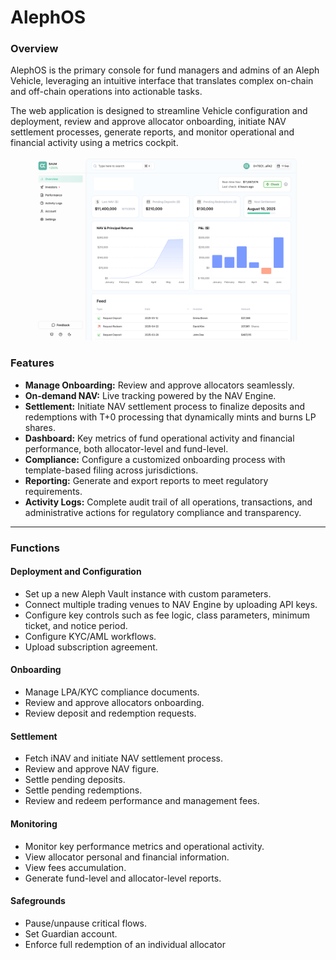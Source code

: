 # AlephOS

### Overview

AlephOS is the primary console for fund managers and admins of an Aleph Vehicle, leveraging an intuitive interface that translates complex on-chain and off-chain operations into actionable tasks.

The web application is designed to streamline Vehicle configuration and deployment, review and approve allocator onboarding, initiate NAV settlement processes, generate reports, and monitor operational and financial activity using a metrics cockpit.

<figure><img src="../../.gitbook/assets/alephos-architecture.png" alt="" width="563"><figcaption></figcaption></figure>

### Features

* **Manage Onboarding:** Review and approve allocators seamlessly.
* **On-demand NAV:** Live tracking powered by the NAV Engine.
* **Settlement:** Initiate NAV settlement process to finalize deposits and redemptions with T+0 processing that dynamically mints and burns LP shares.
* **Dashboard:** Key metrics of fund operational activity and financial performance, both allocator-level and fund-level.
* **Compliance:** Configure a customized onboarding process with template-based filing across jurisdictions.
* **Reporting:** Generate and export reports to meet regulatory requirements.
* **Activity Logs:** Complete audit trail of all operations, transactions, and administrative actions for regulatory compliance and transparency.

***

### Functions

#### **Deployment and Configuration**

* Set up a new Aleph Vault instance with custom parameters.
* Connect multiple trading venues to NAV Engine by uploading API keys.
* Configure key controls such as fee logic, class parameters, minimum ticket, and notice period.
* Configure KYC/AML workflows.
* Upload subscription agreement.

#### **Onboarding**

* Manage LPA/KYC compliance documents.
* Review and approve allocators onboarding.
* Review deposit and redemption requests.

#### Settlement

* Fetch iNAV and initiate NAV settlement process.
* Review and approve NAV figure.
* Settle pending deposits.
* Settle pending redemptions.
* Review and redeem performance and management fees.

#### Monitoring

* Monitor key performance metrics and operational activity.
* View allocator personal and financial information.
* View fees accumulation.
* Generate fund-level and allocator-level reports.

#### Safegrounds

* Pause/unpause critical flows.
* Set Guardian account.
* Enforce full redemption of an individual allocator
